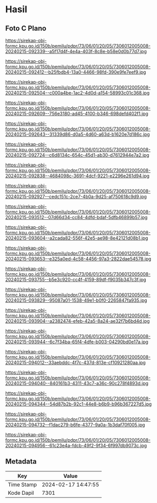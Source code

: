 # Hasil

## Foto C Plano

https://sirekap-obj-formc.kpu.go.id/150b/pemilu/pdpr/73/06/01/20/05/7306012005008-20240215-092339--a5f17d4f-4e4a-403f-8c8e-b58e0d0b77d7.jpg

https://sirekap-obj-formc.kpu.go.id/150b/pemilu/pdpr/73/06/01/20/05/7306012005008-20240215-092412--b25fbdb4-13a0-4466-98fd-390e9fe7eef9.jpg

https://sirekap-obj-formc.kpu.go.id/150b/pemilu/pdpr/73/06/01/20/05/7306012005008-20240215-092504--c000a4be-1ac2-4d0d-a154-58993c01c368.jpg

https://sirekap-obj-formc.kpu.go.id/150b/pemilu/pdpr/73/06/01/20/05/7306012005008-20240215-092609--756e3180-ad45-4100-b346-698defd402f1.jpg

https://sirekap-obj-formc.kpu.go.id/150b/pemilu/pdpr/73/06/01/20/05/7306012005008-20240215-092643--31339d86-d0a5-4d60-a63d-b1620e7d186c.jpg

https://sirekap-obj-formc.kpu.go.id/150b/pemilu/pdpr/73/06/01/20/05/7306012005008-20240215-092724--c6d8134c-654c-45d1-ab30-d7612944e7a2.jpg

https://sirekap-obj-formc.kpu.go.id/150b/pemilu/pdpr/73/06/01/20/05/7306012005008-20240215-092838--4684098c-3691-4dcf-9221-e2296e261d94.jpg

https://sirekap-obj-formc.kpu.go.id/150b/pemilu/pdpr/73/06/01/20/05/7306012005008-20240215-092927--cedc151c-2ce7-4b0a-9d25-af750618c9d9.jpg

https://sirekap-obj-formc.kpu.go.id/150b/pemilu/pdpr/73/06/01/20/05/7306012005008-20240215-093512--07d66d34-cc84-4dfd-bdaf-5dfb46899b57.jpg

https://sirekap-obj-formc.kpu.go.id/150b/pemilu/pdpr/73/06/01/20/05/7306012005008-20240215-093604--a2cada82-556f-42e5-ae98-8e42121d08b1.jpg

https://sirekap-obj-formc.kpu.go.id/150b/pemilu/pdpr/73/06/01/20/05/7306012005008-20240215-093653--e325a0ed-4c58-4456-97a3-2822dae54578.jpg

https://sirekap-obj-formc.kpu.go.id/150b/pemilu/pdpr/73/06/01/20/05/7306012005008-20240215-093755--b5e3c920-cc4f-4159-89df-f9035b347c3f.jpg

https://sirekap-obj-formc.kpu.go.id/150b/pemilu/pdpr/73/06/01/20/05/7306012005008-20240215-093829--95087a01-1538-49e1-b0f0-2265847fa935.jpg

https://sirekap-obj-formc.kpu.go.id/150b/pemilu/pdpr/73/06/01/20/05/7306012005008-20240215-093904--a2382474-efeb-42a5-8a24-ae32f7b6bd4d.jpg

https://sirekap-obj-formc.kpu.go.id/150b/pemilu/pdpr/73/06/01/20/05/7306012005008-20240215-093944--6c7f34ba-65f4-4dfe-b003-04290bd0e17a.jpg

https://sirekap-obj-formc.kpu.go.id/150b/pemilu/pdpr/73/06/01/20/05/7306012005008-20240215-094012--33aebddc-4f7c-437d-813e-cf10921280aa.jpg

https://sirekap-obj-formc.kpu.go.id/150b/pemilu/pdpr/73/06/01/20/05/7306012005008-20240215-094040--840161b3-4311-43c7-a36c-90c278f4893d.jpg

https://sirekap-obj-formc.kpu.go.id/150b/pemilu/pdpr/73/06/01/20/05/7306012005008-20240215-094344--54d87b2b-92c1-44e8-b6b9-b96b367227d5.jpg

https://sirekap-obj-formc.kpu.go.id/150b/pemilu/pdpr/73/06/01/20/05/7306012005008-20240215-094732--f1dac279-b6fe-4377-9a0a-1b3daf70f005.jpg

https://sirekap-obj-formc.kpu.go.id/150b/pemilu/pdpr/73/06/01/20/05/7306012005008-20240215-094956--61c23e4a-fdcb-49f2-9f34-6f997db9073c.jpg


## Metadata

| Key        | Value               |
| ---------- | ------------------- |
| Time Stamp | 2024-02-17 14:47:55 |
| Kode Dapil | 7301                |



